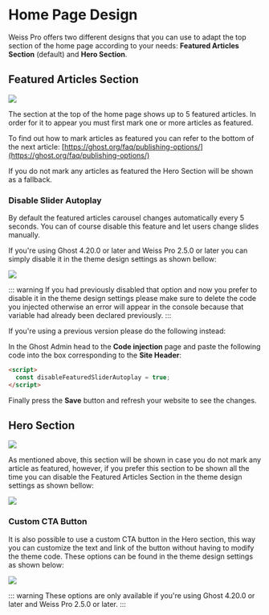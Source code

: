 # Home Page Design

Weiss Pro offers two different designs that you can use to adapt the top section of the home page according to your needs: **Featured Articles Section** (default) and **Hero Section**.

## Featured Articles Section

![](https://res.cloudinary.com/edev/image/upload/v1594671222/weiss-pro/CleanShot_2020-07-13_at_22.12.26.png)

The section at the top of the home page shows up to 5 featured articles. In order for it to appear you must first mark one or more articles as featured.

To find out how to mark articles as featured you can refer to the bottom of the next article: [https://ghost.org/faq/publishing-options/](https://ghost.org/faq/publishing-options/)

If you do not mark any articles as featured the Hero Section will be shown as a fallback.

### Disable Slider Autoplay

By default the featured articles carousel changes automatically every 5 seconds. You can of course disable this feature and let users change slides manually.

If you're using Ghost 4.20.0 or later and Weiss Pro 2.5.0 or later you can simply disable it in the theme design settings as shown bellow:

![](https://res.cloudinary.com/edev/image/upload/v1640609272/weiss-pro/CleanShot_2021-12-27_at_13.47.04.png)

::: warning
If you had previously disabled that option and now you prefer to disable it in the theme design settings please make sure to delete the code you injected otherwise an error will appear in the console because that variable had already been declared previously.
:::

If you're using a previous version please do the following instead:

In the Ghost Admin head to the **Code injection** page and paste the following code into the box corresponding to the **Site Header**:

```html
<script>
  const disableFeaturedSliderAutoplay = true;
</script>
```

Finally press the **Save** button and refresh your website to see the changes.

## Hero Section

![](https://res.cloudinary.com/edev/image/upload/v1640608515/weiss-pro/CleanShot_2021-12-27_at_13.34.48.png)

As mentioned above, this section will be shown in case you do not mark any article as featured, however, if you prefer this section to be shown all the time you can disable the Featured Articles Section in the theme design settings as shown bellow:

![](https://res.cloudinary.com/edev/image/upload/v1640609926/weiss-pro/CleanShot_2021-12-27_at_13.58.07.png)

### Custom CTA Button

It is also possible to use a custom CTA button in the Hero section, this way you can customize the text and link of the button without having to modify the theme code. These options can be found in the theme design settings as shown below:

![](https://res.cloudinary.com/edev/image/upload/v1640610097/weiss-pro/CleanShot_2021-12-27_at_14.00.54.png)

::: warning
These options are only available if you're using Ghost 4.20.0 or later and Weiss Pro 2.5.0 or later.
:::

